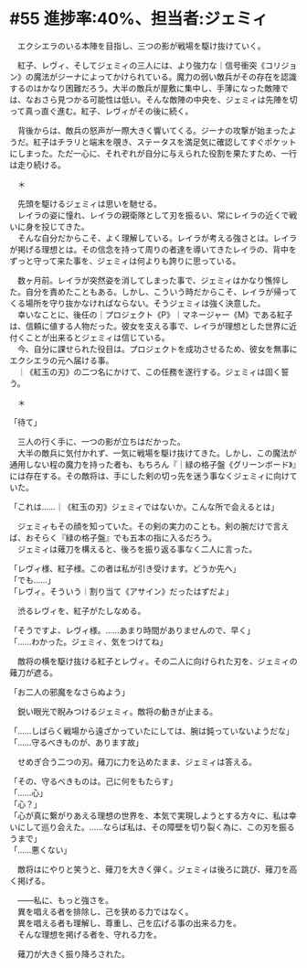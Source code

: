 # #55 進捗率:40%、担当者:ジェミィ

　エクシエラのいる本陣を目指し、三つの影が戦場を駆け抜けていく。

　紅子、レヴィ、そしてジェミィの三人には、より強力な｜信号衝突《コリジョン》の魔法がジーナによってかけられている。魔力の弱い敵兵がその存在を認識するのはかなり困難だろう。大半の敵兵が屋敷に集中し、手薄になった敵陣では、なおさら見つかる可能性は低い。そんな敵陣の中央を、ジェミィは先陣を切って真っ直ぐ進む。紅子、レヴィがその後に続く。

　背後からは、敵兵の怒声が一際大きく響いてくる。ジーナの攻撃が始まったようだ。紅子はチラリと端末を覗き、ステータスを満足気に確認してすぐポケットにしまった。ただ一心に、それぞれが自分に与えられた役割を果たすため、一行は走り続ける。

　＊

　先頭を駆けるジェミィは思いを馳せる。  
　レイラの姿に憧れ、レイラの親衛隊として刃を振るい、常にレイラの近くで戦いに身を投じてきた。  
　そんな自分だからこそ、よく理解している。レイラが考える強さとは。レイラが掲げる理想とは。その信念を持って周りの者達を導いてきたレイラの、背中をずっと守って来た事を、ジェミィは何よりも誇りに思っている。

　数ヶ月前。レイラが突然姿を消してしまった事で、ジェミィはかなり憔悴した。自分を責めたこともある。しかし、こういう時だからこそ、レイラが帰ってくる場所を守り抜かなければならない。そうジェミィは強く決意した。  
　幸いなことに、後任の｜プロジェクト《P》｜マネージャー《M》である紅子は、信頼に値する人物だった。彼女を支える事で、レイラが理想とした世界に近付くことが出来るとジェミィは信じている。  
　今、自分に課せられた役目は。プロジェクトを成功させるため、彼女を無事にエクシエラの元へ届ける事。  
　｜《紅玉の刃》の二つ名にかけて、この任務を遂行する。ジェミィは固く誓う。

　＊

「待て」

　三人の行く手に、一つの影が立ちはだかった。  
　大半の敵兵に気付かれず、一気に戦場を駆け抜けてきた。しかし、この魔法が通用しない程の魔力を持った者も、もちろん『｜緑の格子盤《グリーンボード》』には存在する。その敵将は、手にした剣の切っ先を迷う事なくジェミィに向けていた。

「これは……｜《紅玉の刃》ジェミィではないか。こんな所で会えるとは」

　ジェミィもその顔を知っていた。その剣の実力のことも。剣の腕だけで言えば、おそらく『緑の格子盤』でも五本の指に入るだろう。  
　ジェミィは薙刀を構えると、後ろを振り返る事なく二人に言った。

「レヴィ様、紅子様。この者は私が引き受けます。どうか先へ」  
「でも……」  
「レヴィ。そういう｜割り当て《アサイン》だったはずだよ」

　渋るレヴィを、紅子がたしなめる。

「そうですよ、レヴィ様。……あまり時間がありませんので、早く」  
「……わかった。ジェミィ、気をつけてね」

　敵将の横を駆け抜ける紅子とレヴィ。その二人に向けられた刃を、ジェミィの薙刀が遮る。

「お二人の邪魔をなさらぬよう」

　鋭い眼光で睨みつけるジェミィ。敵将の動きが止まる。

「……しばらく戦場から遠ざかっていたにしては、腕は鈍っていないようだな」  
「……守るべきものが、あります故」

　せめぎ合う二つの刃。薙刀に力を込めたまま、ジェミィは答える。

「その、守るべきものは。己に何をもたらす」  
「……心」  
「心？」  
「心が真に繋がりあえる理想の世界を、本気で実現しようとする方々に、私は幸いにして巡り会えた。……ならば私は、その障壁を切り裂く為に、この刃を振るうまで」  
「……悪くない」

　敵将はにやりと笑うと、薙刀を大きく弾く。ジェミィは後ろに跳び、薙刀を高く掲げる。

　――私に、もっと強さを。  
　異を唱える者を排除し、己を狭める力ではなく。  
　異を唱える者も理解し、尊重し、己を広げる事の出来る力を。  
　そんな理想を掲げる者を、守れる力を。

　薙刀が大きく振り降ろされた。
